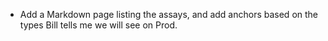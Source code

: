 - Add a Markdown page listing the assays, and add anchors based on the types Bill tells me we will see on Prod.
